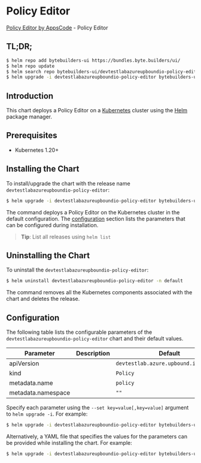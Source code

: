 # Policy Editor

[Policy Editor by AppsCode](https://byte.builders) - Policy Editor

## TL;DR;

```bash
$ helm repo add bytebuilders-ui https://bundles.byte.builders/ui/
$ helm repo update
$ helm search repo bytebuilders-ui/devtestlabazureupboundio-policy-editor --version=v0.4.18
$ helm upgrade -i devtestlabazureupboundio-policy-editor bytebuilders-ui/devtestlabazureupboundio-policy-editor -n default --create-namespace --version=v0.4.18
```

## Introduction

This chart deploys a Policy Editor on a [Kubernetes](http://kubernetes.io) cluster using the [Helm](https://helm.sh) package manager.

## Prerequisites

- Kubernetes 1.20+

## Installing the Chart

To install/upgrade the chart with the release name `devtestlabazureupboundio-policy-editor`:

```bash
$ helm upgrade -i devtestlabazureupboundio-policy-editor bytebuilders-ui/devtestlabazureupboundio-policy-editor -n default --create-namespace --version=v0.4.18
```

The command deploys a Policy Editor on the Kubernetes cluster in the default configuration. The [configuration](#configuration) section lists the parameters that can be configured during installation.

> **Tip**: List all releases using `helm list`

## Uninstalling the Chart

To uninstall the `devtestlabazureupboundio-policy-editor`:

```bash
$ helm uninstall devtestlabazureupboundio-policy-editor -n default
```

The command removes all the Kubernetes components associated with the chart and deletes the release.

## Configuration

The following table lists the configurable parameters of the `devtestlabazureupboundio-policy-editor` chart and their default values.

|     Parameter      | Description |                     Default                      |
|--------------------|-------------|--------------------------------------------------|
| apiVersion         |             | <code>devtestlab.azure.upbound.io/v1beta1</code> |
| kind               |             | <code>Policy</code>                              |
| metadata.name      |             | <code>policy</code>                              |
| metadata.namespace |             | <code>""</code>                                  |


Specify each parameter using the `--set key=value[,key=value]` argument to `helm upgrade -i`. For example:

```bash
$ helm upgrade -i devtestlabazureupboundio-policy-editor bytebuilders-ui/devtestlabazureupboundio-policy-editor -n default --create-namespace --version=v0.4.18 --set apiVersion=devtestlab.azure.upbound.io/v1beta1
```

Alternatively, a YAML file that specifies the values for the parameters can be provided while
installing the chart. For example:

```bash
$ helm upgrade -i devtestlabazureupboundio-policy-editor bytebuilders-ui/devtestlabazureupboundio-policy-editor -n default --create-namespace --version=v0.4.18 --values values.yaml
```

